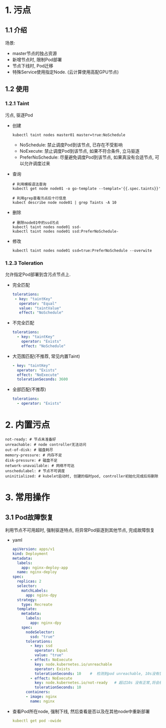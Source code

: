 # 1. 污点

## 1.1 介绍

场景:

* master节点的独占资源
* 新增节点时, 限制Pod部署
* 节点下线时, Pod迁移
* 特殊Service使用指定Node. (云计算使用高配GPU节点)

## 1.2 使用

### 1.2.1 Taint

污点, 驱逐Pod

* 创建

  ```shell
  kubectl taint nodes master01 master=true:NoSchedule
  ```

  * NoSchedule: 禁止调度Pod到该节点, 已存在不受影响
  * NoExecute: 禁止调度Pod到该节点, 如果不符合条件, 立马驱逐
  * PreferNoSchedule: 尽量避免调度Pod到该节点, 如果真没有合适节点, 可以允许调度过来

* 查询

  ```shell
  # 利用模板语法查询
  kubectl get node node01 -o go-template --templat='{{.spec.taints}}'
  
  # 利用grep查看污点后十行信息
  kubect describe node node01 | grep Taints -A 10
  ```

* 删除

  ```shell
  # 删除node01中的ssd污点
  kubectl taint nodes node01 ssd-
  kubectl taint nodes node01 ssd:PreferNoSchedule-
  ```

* 修改

  ```shell
  kubectl taint nodes node01 ssd=true:PreferNoSchedule --overwite
  ```

### 1.2.3 Toleration

允许指定Pod部署到含污点节点上.

* 完全匹配

  ```yaml
  tolerations:
   - key: "taintKey"
     operator: "Equal"
     value: "taintValue"
     effect: "NoSchedule"
  ```

* 不完全匹配

  ```yaml
  tolerations:
    - key: "taintKey"
      operator: "Exists"
      effect: "NoSchedule"
  ```

* 大范围匹配(不推荐, 常见内置Taint)

  ```yaml
  - key: "taintKey"
    operator: "Exists"
    effect: "NoExecute"
    tolerationSeconds: 3600
  ```

* 全部匹配(不推荐)

  ```yaml
  tolerations:
    - operator: "Exists"
  ```

# 2. 内置污点

```shell
not-ready: # 节点未准备好
unreachable: # node controller无法访问
out-of-disk: # 磁盘耗尽
memory-pressure: # 内存不足
disk-pressure: # 磁盘不足
network-unavailable: # 网络不可达
unschedulabel: # 节点不可调度
uninitialized: # kubelet启动时, 创建的临时pod, controller初始化完成后将删除
```

# 3. 常用操作

## 3.1 Pod故障恢复

利用节点不可用超时, 强制驱逐特点, 将异常Pod驱逐到其他节点, 完成故障恢复

* yaml

  ```yaml
  apiVersion: apps/v1
  kind: Deployment
  metadata:
    labels:
      app: nginx-deploy-app
    name: nginx-deploy
  spec:
    replicas: 2
    selector:
      matchLabels:
        app: nginx-dpy
    strategy:
      type: Recreate
    template:
      metadata:
        labels:
          app: nginx-dpy
      spec:
        nodeSelector:
          ssd: "true"
        tolerations:
          - key: ssd
            operator: Equal
            value: "true"
          - effect: NoExecute
            key: node.kubernetes.io/unreachable
            operator: Exists
            tolerationSeconds: 10    #  检测到pod unreachable, 10s没有恢复将会被驱逐
          - effect: NoExecute
            key: node.kubernetes.io/not-ready   # 超过10s 没有正常,将会被驱逐
            tolerationSeconds: 10
        containers:
        - image: nginx
          name: nginx
  ```

* 查看Pod所在node, 强制下线, 然后查看是否以及在其他node中重新部署

  ```yaml
  kubectl get pod -owide
  ```

  